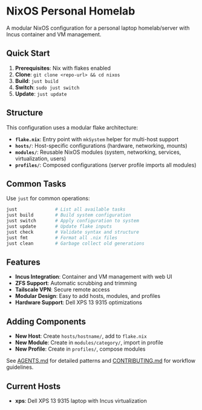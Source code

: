 # NixOS Personal Homelab

A modular NixOS configuration for a personal laptop homelab/server with Incus container and VM management.

## Quick Start

1. **Prerequisites**: Nix with flakes enabled
2. **Clone**: `git clone <repo-url> && cd nixos`
3. **Build**: `just build`
4. **Switch**: `sudo just switch`
5. **Update**: `just update`

## Structure

This configuration uses a modular flake architecture:

- **`flake.nix`**: Entry point with `mkSystem` helper for multi-host support
- **`hosts/`**: Host-specific configurations (hardware, networking, mounts)
- **`modules/`**: Reusable NixOS modules (system, networking, services, virtualization, users)
- **`profiles/`**: Composed configurations (server profile imports all modules)

## Common Tasks

Use `just` for common operations:

```bash
just              # List all available tasks
just build        # Build system configuration
just switch       # Apply configuration to system
just update       # Update flake inputs
just check        # Validate syntax and structure
just fmt          # Format all .nix files
just clean        # Garbage collect old generations
```

## Features

- **Incus Integration**: Container and VM management with web UI
- **ZFS Support**: Automatic scrubbing and trimming
- **Tailscale VPN**: Secure remote access
- **Modular Design**: Easy to add hosts, modules, and profiles
- **Hardware Support**: Dell XPS 13 9315 optimizations

## Adding Components

- **New Host**: Create `hosts/hostname/`, add to `flake.nix`
- **New Module**: Create in `modules/category/`, import in profile
- **New Profile**: Create in `profiles/`, compose modules

See [AGENTS.md](AGENTS.md) for detailed patterns and [CONTRIBUTING.md](CONTRIBUTING.md) for workflow guidelines.

## Current Hosts

- **xps**: Dell XPS 13 9315 laptop with Incus virtualization
